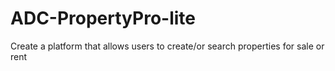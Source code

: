 # ADC-PropertyPro-lite
Create a platform that allows users to create/or search properties for sale or rent
